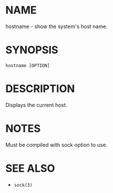 # NAME
hostname - show the system's host name.

# SYNOPSIS

    hostname [OPTION]

# DESCRIPTION
Displays the current host.

# NOTES
Must be compiled with sock option to use.

# SEE ALSO
- `sock(3)`
